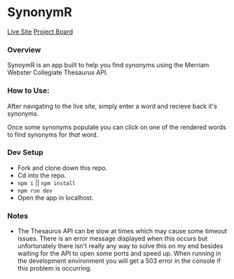 # SynonymR

[Live Site](http://synonymr.surge.sh/) 
[Project Board](https://github.com/cammac60/SynonymR/projects/1)

### Overview

  SynoymR is an app built to help you find synonyms using the Merriam Webster Collegiate Thesaurus API. 
  
### How to Use: 

After navigating to the live site, simply enter a word and recieve back it's synonyms. 

Once some synonyms populate you can click on one of the rendered words to find synonyms for _that_ word. 

### Dev Setup

- Fork and clone down this repo.
- Cd into the repo.
- `npm i` || `npm install`
- `npm run dev`
- Open the app in localhost. 

### Notes

- The Thesaurus API can be slow at times which may cause some timeout issues. There is an error message displayed when this occurs but unfortunately there isn't really any way to solve this on my end besides waiting for the API to open some ports and speed up. When running in the development environment you will get a 503 error in the console if this problem is occurring. 
